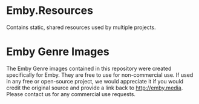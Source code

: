 Emby.Resources
======================

Contains static, shared resources used by multiple projects.


Emby Genre Images
==========================

The Emby Genre images contained in this repository were created specifically for Emby. They are free to use for non-commercial use. If used in any free or open-source project, we would appreciate it if you would credit the original source and provide a link back to http://emby.media. Please contact us for any commercial use requests.
